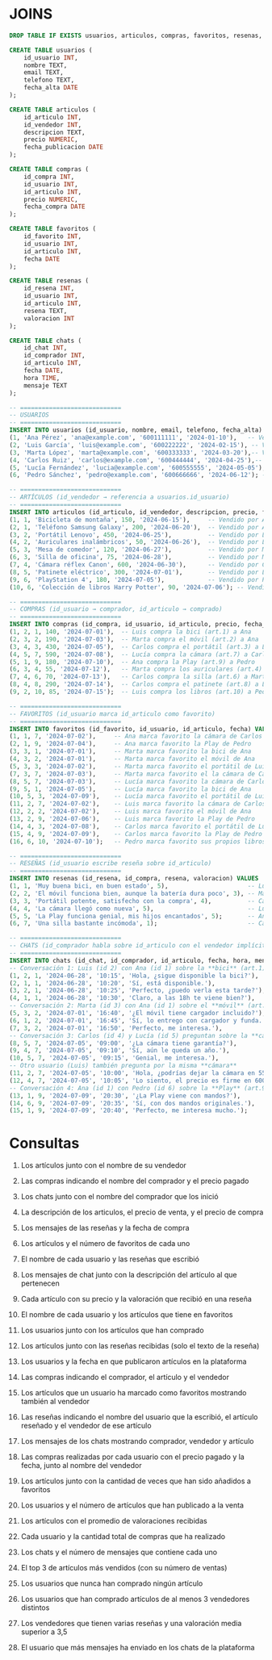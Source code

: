 # JOINS

```sql
DROP TABLE IF EXISTS usuarios, articulos, compras, favoritos, resenas, chats;

CREATE TABLE usuarios (
    id_usuario INT,
    nombre TEXT,
    email TEXT,
    telefono TEXT,
    fecha_alta DATE
);

CREATE TABLE articulos (
    id_articulo INT,
    id_vendedor INT,
    descripcion TEXT,
    precio NUMERIC,
    fecha_publicacion DATE
);

CREATE TABLE compras (
    id_compra INT,
    id_usuario INT,
    id_articulo INT,
    precio NUMERIC,
    fecha_compra DATE
);

CREATE TABLE favoritos (
    id_favorito INT,
    id_usuario INT,
    id_articulo INT,
    fecha DATE
);

CREATE TABLE resenas (
    id_resena INT,
    id_usuario INT,
    id_articulo INT,
    resena TEXT,
    valoracion INT
);

CREATE TABLE chats (
    id_chat INT,
    id_comprador INT,
    id_articulo INT,
    fecha DATE,
    hora TIME,
    mensaje TEXT
);

-- ============================
-- USUARIOS
-- ============================
INSERT INTO usuarios (id_usuario, nombre, email, telefono, fecha_alta) VALUES
(1, 'Ana Pérez', 'ana@example.com', '600111111', '2024-01-10'),   -- Vendedora de artículos 1 y 2, compradora de artículo 9
(2, 'Luis García', 'luis@example.com', '600222222', '2024-02-15'), -- Vendedor de artículos 3 y 4, comprador de artículos 1 y 10
(3, 'Marta López', 'marta@example.com', '600333333', '2024-03-20'),-- Vendedora de artículos 5 y 6, compradora de artículos 2 y 4
(4, 'Carlos Ruiz', 'carlos@example.com', '600444444', '2024-04-25'),-- Vendedor de artículo 7, comprador de artículos 3, 6 y 8
(5, 'Lucía Fernández', 'lucia@example.com', '600555555', '2024-05-05'),-- Vendedora de artículo 8, compradora de artículo 7
(6, 'Pedro Sánchez', 'pedro@example.com', '600666666', '2024-06-12'); -- Vendedor de artículos 9 y 10

-- ============================
-- ARTÍCULOS (id_vendedor → referencia a usuarios.id_usuario)
-- ============================
INSERT INTO articulos (id_articulo, id_vendedor, descripcion, precio, fecha_publicacion) VALUES
(1, 1, 'Bicicleta de montaña', 150, '2024-06-15'),     -- Vendido por Ana
(2, 1, 'Teléfono Samsung Galaxy', 200, '2024-06-20'),  -- Vendido por Ana
(3, 2, 'Portátil Lenovo', 450, '2024-06-25'),          -- Vendido por Luis
(4, 2, 'Auriculares inalámbricos', 50, '2024-06-26'),  -- Vendido por Luis
(5, 3, 'Mesa de comedor', 120, '2024-06-27'),          -- Vendido por Marta
(6, 3, 'Silla de oficina', 75, '2024-06-28'),          -- Vendido por Marta
(7, 4, 'Cámara réflex Canon', 600, '2024-06-30'),      -- Vendido por Carlos
(8, 5, 'Patinete eléctrico', 300, '2024-07-01'),       -- Vendido por Lucía
(9, 6, 'PlayStation 4', 180, '2024-07-05'),            -- Vendido por Pedro
(10, 6, 'Colección de libros Harry Potter', 90, '2024-07-06'); -- Vendido por Pedro

-- ============================
-- COMPRAS (id_usuario → comprador, id_articulo → comprado)
-- ============================
INSERT INTO compras (id_compra, id_usuario, id_articulo, precio, fecha_compra) VALUES
(1, 2, 1, 140, '2024-07-01'),  -- Luis compra la bici (art.1) a Ana
(2, 3, 2, 190, '2024-07-03'),  -- Marta compra el móvil (art.2) a Ana
(3, 4, 3, 430, '2024-07-05'),  -- Carlos compra el portátil (art.3) a Luis
(4, 5, 7, 590, '2024-07-08'),  -- Lucía compra la cámara (art.7) a Carlos
(5, 1, 9, 180, '2024-07-10'),  -- Ana compra la Play (art.9) a Pedro
(6, 3, 4, 55, '2024-07-12'),   -- Marta compra los auriculares (art.4) a Luis
(7, 4, 6, 70, '2024-07-13'),   -- Carlos compra la silla (art.6) a Marta
(8, 4, 8, 290, '2024-07-14'),  -- Carlos compra el patinete (art.8) a Lucía
(9, 2, 10, 85, '2024-07-15');  -- Luis compra los libros (art.10) a Pedro

-- ============================
-- FAVORITOS (id_usuario marca id_articulo como favorito)
-- ============================
INSERT INTO favoritos (id_favorito, id_usuario, id_articulo, fecha) VALUES
(1, 1, 7, '2024-07-02'),     -- Ana marca favorito la cámara de Carlos
(2, 1, 9, '2024-07-04'),     -- Ana marca favorito la Play de Pedro
(3, 3, 1, '2024-07-01'),     -- Marta marca favorito la bici de Ana
(4, 3, 2, '2024-07-01'),     -- Marta marca favorito el móvil de Ana
(5, 3, 3, '2024-07-02'),     -- Marta marca favorito el portátil de Luis
(7, 3, 7, '2024-07-03'),     -- Marta marca favorito el la cámara de Carlos
(8, 5, 7, '2024-07-03'),     -- Lucía marca favorito la cámara de Carlos
(9, 5, 1, '2024-07-05'),     -- Lucía marca favorito la bici de Ana
(10, 5, 3, '2024-07-09'),    -- Lucía marca favorito el portátil de Luis
(11, 2, 7, '2024-07-02'),    -- Luis marca favorito la cámara de Carlos
(12, 2, 2, '2024-07-02'),    -- Luis marca favorito el móvil de Ana
(13, 2, 9, '2024-07-06'),    -- Luis marca favorito la Play de Pedro
(14, 4, 3, '2024-07-08'),    -- Carlos marca favorito el portátil de Luis
(15, 4, 9, '2024-07-09'),    -- Carlos marca favorito la Play de Pedro
(16, 6, 10, '2024-07-10');   -- Pedro marca favorito sus propios libros (auto-favorito)

-- ============================
-- RESEÑAS (id_usuario escribe reseña sobre id_articulo)
-- ============================
INSERT INTO resenas (id_resena, id_compra, resena, valoracion) VALUES
(1, 1, 'Muy buena bici, en buen estado', 5),                      -- Luis reseña la bici de Ana
(2, 2, 'El móvil funciona bien, aunque la batería dura poco', 3), -- Marta reseña el móvil de Ana
(3, 3, 'Portátil potente, satisfecho con la compra', 4),          -- Carlos reseña el portátil de Luis
(4, 4, 'La cámara llegó como nueva', 5),                          -- Lucía reseña la cámara de Carlos
(5, 5, 'La Play funciona genial, mis hijos encantados', 5);       -- Ana reseña la Play de Pedro
(6, 7, 'Una silla bastante incómoda', 1);                         -- Carlos reseña la silla de Marta

-- ============================
-- CHATS (id_comprador habla sobre id_articulo con el vendedor implícito en articulos.id_vendedor)
-- ============================
INSERT INTO chats (id_chat, id_comprador, id_articulo, fecha, hora, mensaje) VALUES
-- Conversación 1: Luis (id 2) con Ana (id 1) sobre la **bici** (art.1)
(1, 2, 1, '2024-06-28', '10:15', 'Hola, ¿sigue disponible la bici?'),
(2, 1, 1, '2024-06-28', '10:20', 'Sí, está disponible.'),
(3, 2, 1, '2024-06-28', '10:25', 'Perfecto, ¿puedo verla esta tarde?'),
(4, 1, 1, '2024-06-28', '10:30', 'Claro, a las 18h te viene bien?'),
-- Conversación 2: Marta (id 3) con Ana (id 1) sobre el **móvil** (art.2)
(5, 3, 2, '2024-07-01', '16:40', '¿El móvil tiene cargador incluido?'),
(6, 1, 2, '2024-07-01', '16:45', 'Sí, lo entrego con cargador y funda.'),
(7, 3, 2, '2024-07-01', '16:50', 'Perfecto, me interesa.'),
-- Conversación 3: Carlos (id 4) y Lucía (id 5) preguntan sobre la **cámara** (art.7 de Carlos)
(8, 5, 7, '2024-07-05', '09:00', '¿La cámara tiene garantía?'), 
(9, 4, 7, '2024-07-05', '09:10', 'Sí, aún le queda un año.'),
(10, 5, 7, '2024-07-05', '09:15', 'Genial, me interesa.'),
-- Otro usuario (Luis) también pregunta por la misma **cámara**
(11, 2, 7, '2024-07-05', '10:00', 'Hola, ¿podrías dejar la cámara en 550€?'),
(12, 4, 7, '2024-07-05', '10:05', 'Lo siento, el precio es firme en 600.'),
-- Conversación 4: Ana (id 1) con Pedro (id 6) sobre la **Play** (art.9)
(13, 1, 9, '2024-07-09', '20:30', '¿La Play viene con mandos?'),
(14, 6, 9, '2024-07-09', '20:35', 'Sí, con dos mandos originales.'),
(15, 1, 9, '2024-07-09', '20:40', 'Perfecto, me interesa mucho.');
```

# Consultas

1. Los artículos junto con el nombre de su vendedor

1. Las compras indicando el nombre del comprador y el precio pagado

1. Los chats junto con el nombre del comprador que los inició

1. La descripción de los articulos, el precio de venta, y el precio de compra

1. Los mensajes de las reseñas y la fecha de compra

1. Los artículos y el número de favoritos de cada uno

1. El nombre de cada usuario y las reseñas que escribió

1. Los mensajes de chat junto con la descripción del artículo al que pertenecen

1. Cada artículo con su precio y la valoración que recibió en una reseña

1. El nombre de cada usuario y los artículos que tiene en favoritos

1. Los usuarios junto con los artículos que han comprado

1. Los artículos junto con las reseñas recibidas (solo el texto de la reseña)

1. Los usuarios y la fecha en que publicaron artículos en la plataforma

1. Las compras indicando el comprador, el artículo y el vendedor

1. Los artículos que un usuario ha marcado como favoritos mostrando también al vendedor

1. Las reseñas indicando el nombre del usuario que la escribió, el artículo reseñado y el vendedor de ese artículo

1. Los mensajes de los chats mostrando comprador, vendedor y artículo

1. Las compras realizadas por cada usuario con el precio pagado y la fecha, junto al nombre del vendedor

1. Los artículos junto con la cantidad de veces que han sido añadidos a favoritos

1. Los usuarios y el número de artículos que han publicado a la venta

1. Los artículos con el promedio de valoraciones recibidas

1. Cada usuario y la cantidad total de compras que ha realizado

1. Los chats y el número de mensajes que contiene cada uno

1. El top 3 de artículos más vendidos (con su número de ventas)

1. Los usuarios que nunca han comprado ningún artículo

1. Los usuarios que han comprado artículos de al menos 3 vendedores distintos

1. Los vendedores que tienen varias reseñas y una valoración media superior a 3,5

1. El usuario que más mensajes ha enviado en los chats de la plataforma









